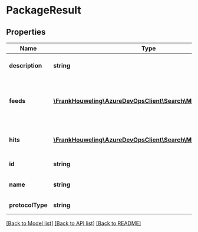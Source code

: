 # PackageResult

## Properties
Name | Type | Description | Notes
------------ | ------------- | ------------- | -------------
**description** | **string** | Description of the package. | [optional] 
**feeds** | [**\FrankHouweling\AzureDevOpsClient\Search\Model\FeedInfo[]**](FeedInfo.md) | List of feeds which contain the matching package. | [optional] 
**hits** | [**\FrankHouweling\AzureDevOpsClient\Search\Model\PackageHit[]**](PackageHit.md) | List of highlighted fields for the match. | [optional] 
**id** | **string** | Id of the package. | [optional] 
**name** | **string** | Name of the package. | [optional] 
**protocolType** | **string** | Type of the package. | [optional] 

[[Back to Model list]](../README.md#documentation-for-models) [[Back to API list]](../README.md#documentation-for-api-endpoints) [[Back to README]](../README.md)


